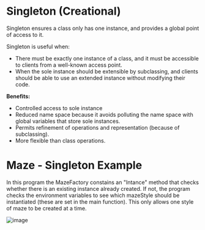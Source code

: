 # Singleton (Creational)

Singleton ensures a class only has one instance, and provides a global point of access to it.

Singleton is useful when:
- There must be exactly one instance of a class, and it must be accessible to clients from a well-known access point.
- When the sole instance should be extensible by subclassing, and clients should be able to use an extended instance without modifying their code.

**Benefits:**
- Controlled access to sole instance
- Reduced name space because it avoids polluting the name space with global variables that store sole instances.
- Permits refinement of operations and representation (because of subclassing).
- More flexible than class operations.

# Maze - Singleton Example

In this program the MazeFactory constains an "Intance" method that checks whether there is an existing instance already created. If not, the program checks the environment variables to see which mazeStyle should be instantiated (these are set in the main function). This only allows one style of maze to be created at a time.

![image](https://github.com/evan-placenis/Singleton/assets/112578037/232b8ce9-1fea-4e04-84b2-84ac731a650f)
